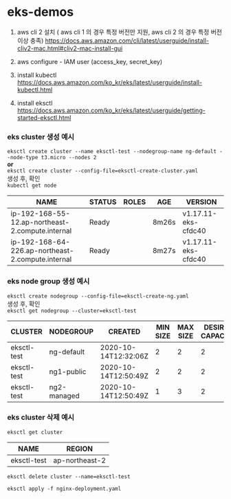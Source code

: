 # eks-demos

1. aws cli 2 설치 ( aws cli 1 의 경우 특정 버전만 지원, aws cli 2 의 경우 특정 버전 이상 충족) 
https://docs.aws.amazon.com/cli/latest/userguide/install-cliv2-mac.html#cliv2-mac-install-gui

2. aws configure - IAM user (access_key, secret_key)

3. install kubectl<br>
https://docs.aws.amazon.com/ko_kr/eks/latest/userguide/install-kubectl.html

4. install eksctl<br>
https://docs.aws.amazon.com/ko_kr/eks/latest/userguide/getting-started-eksctl.html


### eks cluster 생성 예시<br>
`eksctl create cluster --name eksctl-test --nodegroup-name ng-default --node-type t3.micro --nodes 2` <br>
**or**<br>
`eksctl create cluster --config-file=eksctl-create-cluster.yaml`<br>
생성 후, 확인<br>
`kubectl get node`<br>

NAME                                               | STATUS  | ROLES   | AGE    | VERSION
---------------------------------------------------|--------|--------|-------|--------------------
ip-192-168-55-12.ap-northeast-2.compute.internal   | Ready  | <none> | 8m26s | v1.17.11-eks-cfdc40
ip-192-168-64-226.ap-northeast-2.compute.internal  | Ready  | <none> | 8m27s | v1.17.11-eks-cfdc40


### eks node group 생성 예시<br>
`eksctl create nodegroup --config-file=eksctl-create-ng.yaml`<br>
생성 후, 확인<br>
`eksctl get nodegroup --cluster=eksctl-test`<br>

CLUSTER		|NODEGROUP	|CREATED			|MIN SIZE	|MAX SIZE	|DESIRED CAPACITY	|INSTANCE TYPE	|IMAGE ID
----------|-----------|-------------|---------|---------|-----------------|---------------|------
eksctl-test	|ng-default	|2020-10-14T12:32:06Z	|2		|2		|2			|t3.micro	|ami-025592e84db381916
eksctl-test	|ng1-public	|2020-10-14T12:50:49Z	|2		|2		|2			|t3.micro	|ami-025592e84db381916
eksctl-test	|ng2-managed	|2020-10-14T12:50:49Z	|1		|3		|2

### eks cluster 삭제 예시<br>
`eksctl get cluster`<br>

NAME            |REGION
----------------|------
eksctl-test     |ap-northeast-2

`eksctl delete cluster --name=eksctl-test`


`eksctl apply -f nginx-deployment.yaml`


